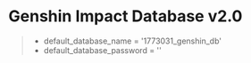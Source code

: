 # Genshin Impact Database v2.0

> + default_database_name = '1773031_genshin_db'
> + default_database_password = ''